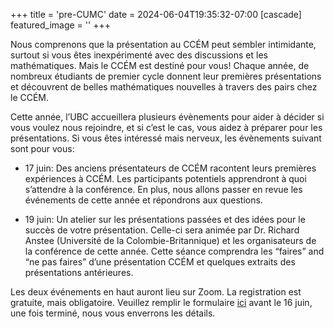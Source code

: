+++
title = 'pre-CUMC'
date = 2024-06-04T19:35:32-07:00
[cascade]
  featured_image = ''
+++

Nous comprenons que la présentation au CCÉM peut sembler intimidante, surtout si vous êtes inexpérimenté avec des discussions et les mathématiques. Mais le CCÉM est destiné pour vous! Chaque année, de nombreux étudiants de premier cycle donnent leur premières présentations et découvrent de belles mathématiques nouvelles à travers des pairs chez le CCÉM.

Cette année, l’UBC accueillera plusieurs évènements pour aider à décider si vous voulez nous rejoindre, et si c’est le cas, vous aidez à préparer pour les présentations. Si vous êtes intéressé mais nerveux, les évènements suivant sont pour vous:

- 17 juin: Des anciens présentateurs de CCÉM racontent leurs premières expériences à  CCÉM. Les participants potentiels apprendront à quoi s’attendre à la conférence. En plus, nous allons passer en revue les événements de cette année et répondrons aux questions.  

- 19 juin: Un atelier sur les présentations passées et des idées pour le succès de votre présentation. Celle-ci sera animée par Dr. Richard Anstee (Université de la Colombie-Britannique) et les organisateurs de la conférence de cette année.  Cette séance comprendra les “faires” and “ne pas faires” d’une présentation CCÉM et quelques extraits des présentations antérieures.

Les deux événements en haut auront lieu sur Zoom. La registration est gratuite, mais obligatoire. Veuillez remplir le formulaire [ici](https://forms.gle/WvV9WCDbCetzE3PP9) avant le 16 juin, une fois terminé, nous vous enverrons les détails.
